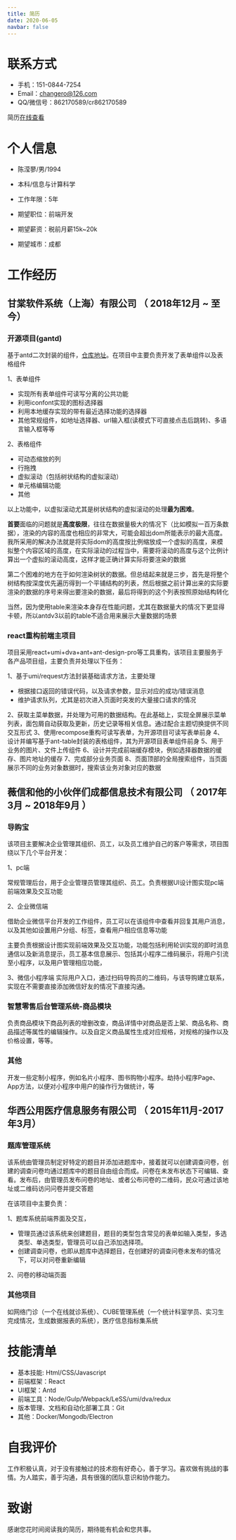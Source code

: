 ```yaml
---
title: 简历
date: 2020-06-05
navbar: false
---
```

<!-- <iframe src="https://www.gettoby.com/e/kj0vp92f6qcl" width="690" height="350" frameBorder="0">Collection: 丰富见识 (231 tabs)<a href="https://www.gettoby.com/p/kj0vp92f6qcl" target="_blank"></a></iframe> -->

# 联系方式

- 手机：151-0844-7254
- Email：changero@126.com
- QQ/微信号：862170589/cr862170589

简历[在线查看](https://blog.changero.win/resume.html)


# 个人信息

 - 陈滢蓼/男/1994
 - 本科/信息与计算科学
 - 工作年限：5年

 - 期望职位：前端开发
 - 期望薪资：税前月薪15k~20k
 - 期望城市：成都


# 工作经历

## 甘棠软件系统（上海）有限公司 （ 2018年12月 ~ 至今）

### 开源项目(gantd)
基于antd二次封装的组件，[仓库地址](https://github.com/gantFDT/gant-design)。在项目中主要负责开发了表单组件以及表格组件

1、表单组件
- 实现所有表单组件可读写分离的公共功能
- 利用iconfont实现的图标选择器
- 利用本地缓存实现的带有最近选择功能的选择器
- 其他常规组件，如地址选择器、url输入框(读模式下可直接点击后跳转)、多语言输入框等等

2、表格组件
- 可动态缩放的列
- 行拖拽
- 虚拟滚动（包括树状结构的虚拟滚动）
- 单元格编辑功能
- 其他

以上功能中，以虚拟滚动尤其是树状结构的虚拟滚动的处理**最为困难**。

**首要**面临的问题就是**高度极限**，往往在数据量极大的情况下（比如模拟一百万条数据），渲染的内容的高度也相应的非常大，可能会超出dom所能表示的最大高度。我所采用的解决办法就是将实际dom的高度按比例缩放成一个虚拟的高度，来模拟整个内容区域的高度，在实际滚动的过程当中，需要将滚动的高度与这个比例计算出一个虚拟的滚动高度，这样才能正确计算实际将要渲染的数据

第二个困难的地方在于如何渲染树状的数据。但总结起来就是三步，首先是将整个树结构按深度优先遍历得到一个平铺结构的列表，然后根据之前计算出来的实际要渲染的数据的序号来得出要渲染的数据，最后将得到的这个列表按照原始结构转化

当然，因为使用table来渲染本身存在性能问题，尤其在数据量大的情况下更显得卡顿，所以antdv3以前的table不适合用来展示大量数据的场景


### react重构前端主项目
项目采用react+umi+dva+ant+ant-design-pro等工具重构，该项目主要服务于各产品项目组，主要负责并处理以下任务：

1、基于umi/request方法封装基础请求方法，主要处理

- 根据接口返回的错误代码，以及请求参数，显示对应的成功/错误消息
- 维护请求队列，尤其是初次进入页面时突发的大量接口请求的情况

2、获取主菜单数据，并处理为可用的数据结构。在此基础上，实现全屏展示菜单列表，面包屑自动获取及更新，历史记录等相关信息。通过配合主题切换提供不同交互形式
3、使用recompose重构可读写表单，为开源项目可读写表单前身
4、设计并编写基于ant-table封装的表格组件，其为开源项目表单组件前身
5、用于业务的图片、文件上传组件
6、设计并完成前端缓存模块，例如选择器数据的缓存、图片地址的缓存
7、完成部分业务页面
8、页面顶部的全局搜索组件，当页面展示不同的业务对象数据时，搜索该业务对象对应的数据
  
## 薇信和他的小伙伴们成都信息技术有限公司 （ 2017年3月 ~ 2018年9月 ）

### 导购宝
该项目主要解决企业管理其组织、员工，以及员工维护自己的客户等需求，项目围绕以下几个平台开发：

1、pc端

常规管理后台，用于企业管理员管理其组织、员工。负责根据UI设计图实现pc端前端效果及交互功能

2、企业微信端

借助企业微信平台开发的工作组件，员工可以在该组件中查看并回复其用户消息，以及其他如设置用户分组、标签，查看用户相应信息等功能

主要负责根据设计图实现前端效果及交互功能，功能包括利用轮训实现的即时消息通信以及新消息提示，员工基本信息展示、包括其小程序二维码展示，将用户引流至小程序，以及用户管理相应功能，

3、微信小程序端
实际用户入口，通过扫码导购员的二维码，与该导购建立联系，实现在不需要直接添加微信好友的情况下直接沟通。

### 智慧零售后台管理系统-商品模块

负责商品模块下商品列表的增删改查，商品详情中对商品是否上架、商品名称、商品描述等属性的编辑操作。以及自定义商品属性生成对应规格，对规格的操作以及价格设置，等等。

### 其他

开发一些定制小程序，例如名片小程序、图书购物小程序。劫持小程序Page、App方法，以便对小程序中用户的操作行为做统计，等

## 华西公用医疗信息服务有限公司 （ 2015年11月-2017年3月）

### 题库管理系统
该系统由管理员制定好特定的题目并添加进题库中，接着就可以创建调查问卷，创建的调查问卷均通过题库中的题目自由组合而成。问卷在未发布状态下可编辑、查看。发布后，由管理员发布问卷的地址、或者公布问卷的二维码，民众可通过该地址或二维码访问问卷并提交答题

在该项目中主要负责：

1、题库系统前端界面及交互，

- 管理员通过该系统来创建题目，题目的类型包含常见的表单如输入类型，多选类型、单选类型，管理员可以自己添加选择项。
- 创建调查问卷，也即从题库中选择题目，在创建好的调查问卷未发布的情况下，可以对问卷重新编辑


2、问卷的移动端页面

### 其他项目

如网络门诊（一个在线就诊系统）、CUBE管理系统（一个统计科室学员、实习生完成情况，生成数据报表的系统），医疗信息指标集系统

  
# 技能清单

- 基本技能:   Html/CSS/Javascript
- 前端框架：React
- UI框架：Antd
- 前端工具：Node/Gulp/Webpack/LeSS/umi/dva/redux
- 版本管理、文档和自动化部署工具：Git
- 其他：Docker/Mongodb/Electron

# 自我评价

工作积极认真，对于没有接触过的技术抱有好奇心，善于学习。喜欢做有挑战的事情。为人踏实，善于沟通，具有很强的团队意识和协作能力。

# 致谢
感谢您花时间阅读我的简历，期待能有机会和您共事。
      